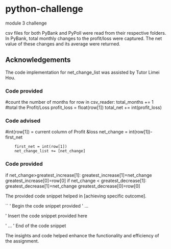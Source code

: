 # python-challenge
module 3 challenge

csv files for both PyBank and PyPoll were read from their respective folders.
In PyBank, total monthly changes to the profit/loss were captured.   The net value of these changes and its average were returned.


## Acknowledgements

The code implementation for net_change_list was assisted by Tutor Limei Hou. 
### Code provided
#count the number of months
    for row in csv_reader:
        total_months += 1 
        #total the Profit/Loss
        profit_loss = float(row[1])
        total_net += int(profit_loss)

### Code advised
#int(row[1]) = current column of Profit &loss
        net_change = int(row[1])-first_net

        first_net = int(row[1])
        net_change_list += [net_change]

### Code provided
if net_change>greatest_increase[1]:
            greatest_increase[1]=net_change
            greatest_increase[0]=row[0]
        if net_change < greatest_decrease[1]:
            greatest_decrease[1]=net_change
            greatest_decrease[0]=row[0]

The provided code snippet helped in [achieving specific outcome].



``
' Begin the code snippet provided
' ...

' Insert the code snippet provided here

' ...
' End of the code snippet


The insights and code helped enhance the functionality and efficiency of the assignment. 
